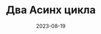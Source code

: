 ---
date: 2023-08-19
guid: 046d5b0c-ba12-4c22-b773-819e6f61d620
title: Два Асинх цикла
question: |
    Есть строковый реквизит формы "Строка".  
    Какое будет содержимое реквизита
options:
    - Нули, а потом единицы
    - Единицы, а потом нули
    - Чередование нулей и единиц
    - Исключение
correct: 2
explanation: |
    Оператор "Ждать" даже на примитивных типах возвращает управление кода платформе, чтобы она могла переключиться на другой асинхронный код
tags:
    - async
source: https://t.me/JuniorOneS/559
images:
    - /assets/questions/2023-08-19_1_1.jpg
---